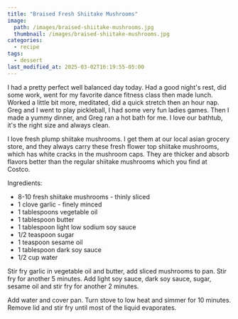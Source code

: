 ```yaml
---
title: "Braised Fresh Shiitake Mushrooms"
image: 
  path: /images/braised-shiitake-mushrooms.jpg
  thumbnail: /images/braised-shiitake-mushrooms.jpg
categories:
  - recipe
tags:
  - dessert
last_modified_at: 2025-03-02T16:19:55-05:00
---
```


I had a pretty perfect well balanced day today. Had a good night's rest, did some work, went for my favorite dance fitness class then made lunch. Worked a little bit more, meditated, did a quick stretch then an hour nap. Greg and I went to play pickleball, I had some very fun ladies games. Then I made a yummy dinner, and Greg ran a hot bath for me. I love our bathtub, it's the right size and always clean. 


I love fresh plump shiitake mushrooms. I get them at our local asian grocery store, and they always carry these fresh flower top shiitake mushrooms, which has white cracks in the mushroom caps. They are thicker and absorb flavors better than the regular shiitake mushrooms which you find at Costco.


Ingredients:
* 8-10 fresh shiitake mushrooms - thinly sliced
* 1 clove garlic - finely minced
* 1 tablespoons vegetable oil
* 1 tablespoon butter
* 1 tablespoon light low sodium soy sauce
* 1/2 teaspoon sugar
* 1 teaspoon sesame oil
* 1 tablespoon dark soy sauce
* 1/2 cup water


Stir fry garlic in vegetable oil and butter, add sliced mushrooms to pan. Stir fry for another 5 minutes. Add light soy sauce, dark soy sauce, sugar, sesame oil and stir fry for another 2 minutes.

Add water and cover pan. Turn stove to low heat and simmer for 10 minutes. Remove lid and stir fry until most of the liquid evaporates.
